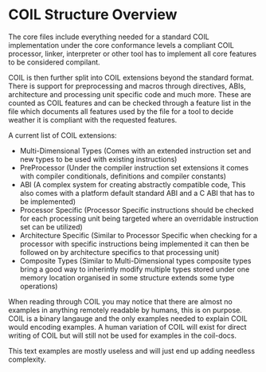 # COIL Structure Overview

The core files include everything needed for a standard COIL implementation under the core conformance levels a compliant COIL processor, linker, interpreter or other tool has to implement all core features to be considered compilant.

COIL is then further split into COIL extensions beyond the standard format. There is support for preprocessing and macros through directives, ABIs, architecture and processing unit specific code and much more. These are counted as COIL features and can be checked through a feature list in the file which documents all features used by the file for a tool to decide weather it is compliant with the requested features.

A current list of COIL extensions:
- Multi-Dimensional Types (Comes with an extended instruction set and new types to be used with existing instructions)
- PreProcessor (Under the compiler instruction set extensions it comes with compiler conditionals, definitions and compiler constants)
- ABI (A complex system for creating abstractly compatible code, This also comes with a platform default standard ABI and a C ABI that has to be implemented)
- Processor Specific (Processor Specific instructions should be checked for each processing unit being targeted where an overridable instruction set can be utilized)
- Architecture Specific (Similar to Processor Specific when checking for a processor with specific instructions being implemented it can then be followed on by architecture specifics to that processing unit)
- Composite Types (Similar to Multi-Dimensional types composite types bring a good way to inherintly modify multiple types stored under one memory location organised in some structure extends some type operations)


When reading through COIL you may notice that there are almost no examples in anything remotely readable by humans, this is on purpose. COIL is a binary langauge and the only examples needed to explain COIL would encoding examples. A human variation of COIL will exist for direct writing of COIL but will still not be used for examples in the coil-docs.

This text examples are mostly useless and will just end up adding needless complexity.



